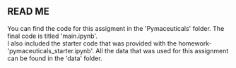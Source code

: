 ## READ ME
You can find the code for this assigment in the 'Pymaceuticals' folder.  The final code is titled 'main.ipynb'.  
I also included the starter code that was provided with the homework- 'pymaceuticals_starter.ipynb'.
All the data that was used for this assignment can 
be found in the 'data' folder. 
